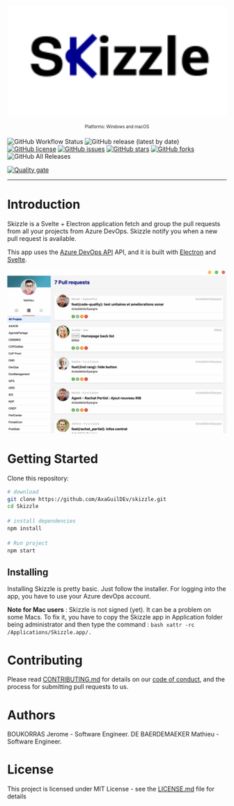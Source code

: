 <p align="center">
  <img src="./public/assets/logo-skizzle.svg" alt="Skizzle" width="512"/>
</p>
<p align="center">
<sub><sup>Platforms: Windows and macOS</sup></sub>
</p>

![GitHub Workflow Status](https://img.shields.io/github/workflow/status/AxaGuilDEv/skizzle/Check%20tests?style=for-the-badge) ![GitHub release (latest by date)](https://img.shields.io/github/v/release/AxaGuilDEv/skizzle?style=for-the-badge) [![GitHub license](https://img.shields.io/github/license/AxaGuilDEv/skizzle?style=for-the-badge)](https://github.com/AxaGuilDEv/Skizzle/blob/master/LICENSE.md) [![GitHub issues](https://img.shields.io/github/issues/AxaGuilDEv/skizzle?style=for-the-badge)](https://github.com/AxaGuilDEv/skizzle/issues) [![GitHub stars](https://img.shields.io/github/stars/AxaGuilDEv/skizzle?style=for-the-badge)](https://github.com/AxaGuilDEv/skizzle/stargazers) [![GitHub forks](https://img.shields.io/github/forks/AxaGuilDEv/skizzle?style=for-the-badge)](https://github.com/AxaGuilDEv/skizzle/network) ![GitHub All Releases](https://img.shields.io/github/downloads/AxaGuilDEv/skizzle/total?style=for-the-badge)

[![Quality gate](https://sonarcloud.io/api/project_badges/quality_gate?project=skizzle)](https://sonarcloud.io/summary/new_code?id=skizzle)

<hr />

# Introduction

Skizzle is a Svelte + Electron application fetch and group the pull requests from all your projects from Azure DevOps. Skizzle notify you when a new pull request is available.

This app uses the [Azure DevOps API](https://docs.microsoft.com/en-us/rest/api/azure/devops/?view=azure-devops-rest-5.1) API, and it is built with [Electron](https://electronjs.org/) and [Svelte](https://svelte.dev).

<p align="center">
  <img src="./docs/screenshot.jpg" alt="Skizzle displays a list of pull requests" />
</p>

# Getting Started

Clone this repository:

```bash
# download
git clone https://github.com/AxaGuilDEv/skizzle.git
cd Skizzle

# install dependencies
npm install

# Run project
npm start
```

## Installing

Installing Skizzle is pretty basic. Just follow the installer.
For logging into the app, you have to use your Azure devOps account.

**Note for Mac users** : Skizzle is not signed (yet). It can be a problem on some Macs. To fix it, you have to copy the Skizzle app in Application folder being administrator and then type the command : `bash xattr -rc /Applications/Skizzle.app/.`

# Contributing

Please read [CONTRIBUTING.md](CONTRIBUTING.md) for details on our [code of conduct](CODE_OF_CONDUCT.md), and the process for submitting pull requests to us.

# Authors

BOUKORRAS Jerome - Software Engineer.
DE BAERDEMAEKER Mathieu - Software Engineer.

# License

This project is licensed under MIT License - see the [LICENSE.md](LICENSE.md) file for details

